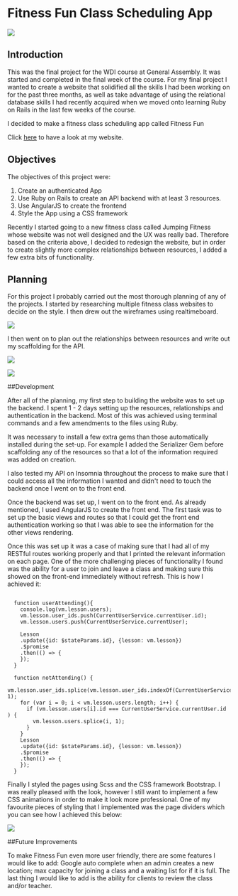 # Fitness Fun Class Scheduling App

<img src="WDI_PROJECT_4_CLIENT/src/images/website.png"></img>

## Introduction

This was the final project for the WDI course at General Assembly. It was started and completed in the final week of the course. For my final project I wanted to create a website that solidified all the skills I had been working on for the past three months, as well as take advantage of using the relational database skills I had recently acquired when we moved onto learning Ruby on Rails in the last few weeks of the course.

I decided to make a fitness class scheduling app called Fitness Fun

Click <a href="https://fitness-fun-classes.herokuapp.com/ ">here</a> to have a look at my website.

## Objectives

The objectives of this project were:

1) Create an authenticated App
2) Use Ruby on Rails to create an API backend with at least 3 resources.
3) Use AngularJS to create the frontend
4) Style the App using a CSS framework

Recently I  started going to a new fitness class called Jumping Fitness whose website was not well designed and the UX was really bad. Therefore based on the criteria above, I decided to redesign the website, but in order to create slightly more complex relationships between resources, I added a few extra bits of functionality.


## Planning

For this project I probably carried out the most thorough planning of any of the projects. I started by researching multiple fitness class websites to decide on the style. I then drew out the wireframes using realtimeboard.

<img src="WDI_PROJECT_4_CLIENT/src/images/wireframe.png"></img>

I then went on to plan out the relationships between resources and write out my scaffolding for the API.

<img src="images/relationships.JPG"></img>

<img src="images/scaffold.jpg"></img>


##Development

After all of the planning, my first step to building the website was to set up the backend. I spent 1 - 2 days setting up the resources, relationships and authentication in the backend. Most of this was achieved using terminal commands and a few amendments to the files using Ruby.  

It was necessary to install a few extra gems than those automatically installed during the set-up. For example I added the Serializer Gem before scaffolding any of the resources so that a lot of the information required was added on creation.

I also tested my API on Insomnia throughout the process to make sure that I could access all the information I wanted and didn't need to touch the backend once I went on to the front end.

Once the backend was set up, I went on to the front end. As already mentioned, I used AngularJS to create the front end. The first task was to set up the basic views and routes so that I could get the front end authentication working so that I was able to see the information for the other views rendering.

Once this was set up it was a case of making sure that I had all of my RESTful routes working properly and that I printed the relevant information on each page. One of the more challenging pieces of functionality I found was the ability for a user to join and leave a class and making sure this showed on the front-end immediately without refresh. This is how I achieved it:

```

  function userAttending(){
    console.log(vm.lesson.users);
    vm.lesson.user_ids.push(CurrentUserService.currentUser.id);
    vm.lesson.users.push(CurrentUserService.currentUser);

    Lesson
    .update({id: $stateParams.id}, {lesson: vm.lesson})
    .$promise
    .then(() => {
    });
  }

  function notAttending() {
    vm.lesson.user_ids.splice(vm.lesson.user_ids.indexOf(CurrentUserService.currentUser.id), 1);
    for (var i = 0; i < vm.lesson.users.length; i++) {
      if (vm.lesson.users[i].id === CurrentUserService.currentUser.id ) {
        vm.lesson.users.splice(i, 1);
      }
    }
    Lesson
    .update({id: $stateParams.id}, {lesson: vm.lesson})
    .$promise
    .then(() => {
    });
  }

```

Finally I styled the pages using Scss and the CSS framework Bootstrap. I was really pleased with the look, however I still want to implement a few CSS animations in order to make it look more professional. One of my favourite pieces of styling that I implemented was the page dividers which you can see how I achieved this below:

<img src="images/divider_code.png"></img>

##Future Improvements

To make Fitness Fun even more user friendly, there are some features I would like to add: Google auto complete when an admin creates a new location; max capacity for joining a class and a waiting list for if it is full. The last thing I would like to add is the ability for clients to review the class and/or teacher.
